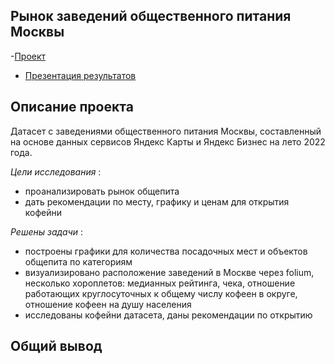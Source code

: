 ## Рынок заведений общественного питания Москвы
-[Проект](https://github.com/katerinabazh/profile/blob/main/2.%20Рынок%20заведений%20общественного%20питания%20Москвы/Рынок%20заведений%20общественного%20питания%20Москвы.ipynb)
- [Презентация результатов](https://github.com/katerinabazh/profile/blob/main/2.%20Рынок%20заведений%20общественного%20питания%20Москвы/Презентация.pdf)

## Описание проекта
Датасет с заведениями общественного питания Москвы, составленный на основе данных сервисов Яндекс Карты и Яндекс Бизнес на лето 2022 года.

_Цели исследования_ :
- проанализировать рынок общепита
- дать рекомендации по месту, графику и ценам для открытия кофейни

_Решены задачи_ :
- построены графики для количества посадочных мест и объектов общепита по категориям
- визуализировано расположение заведений в Москве через folium, несколько хороплетов: медианных рейтинга, чека, отношение работающих круглосуточных к общему числу кофеен в округе, отношение кофеен на душу населения
- исследованы кофейни датасета, даны рекомендации по открытию

## Общий вывод
